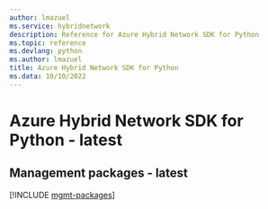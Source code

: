 ```yaml
---
author: lmazuel
ms.service: hybridnetwork
description: Reference for Azure Hybrid Network SDK for Python
ms.topic: reference
ms.devlang: python
ms.author: lmazuel
title: Azure Hybrid Network SDK for Python
ms.data: 10/10/2022
---
```

# Azure Hybrid Network SDK for Python - latest

## Management packages - latest
[!INCLUDE [mgmt-packages](hybrid-network-mgmt-index.md)]